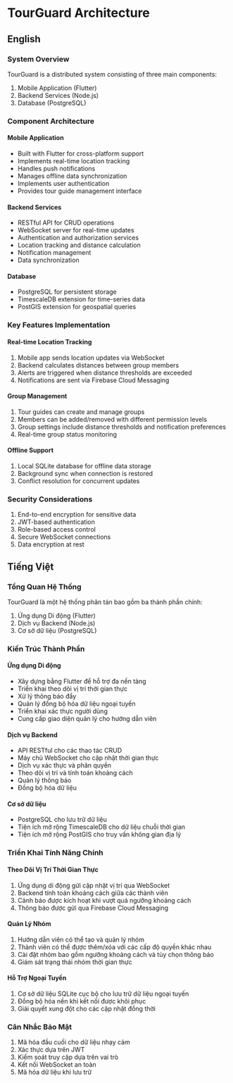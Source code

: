 # TourGuard Architecture

## English

### System Overview
TourGuard is a distributed system consisting of three main components:
1. Mobile Application (Flutter)
2. Backend Services (Node.js)
3. Database (PostgreSQL)

### Component Architecture

#### Mobile Application
- Built with Flutter for cross-platform support
- Implements real-time location tracking
- Handles push notifications
- Manages offline data synchronization
- Implements user authentication
- Provides tour guide management interface

#### Backend Services
- RESTful API for CRUD operations
- WebSocket server for real-time updates
- Authentication and authorization services
- Location tracking and distance calculation
- Notification management
- Data synchronization

#### Database
- PostgreSQL for persistent storage
- TimescaleDB extension for time-series data
- PostGIS extension for geospatial queries

### Key Features Implementation

#### Real-time Location Tracking
1. Mobile app sends location updates via WebSocket
2. Backend calculates distances between group members
3. Alerts are triggered when distance thresholds are exceeded
4. Notifications are sent via Firebase Cloud Messaging

#### Group Management
1. Tour guides can create and manage groups
2. Members can be added/removed with different permission levels
3. Group settings include distance thresholds and notification preferences
4. Real-time group status monitoring

#### Offline Support
1. Local SQLite database for offline data storage
2. Background sync when connection is restored
3. Conflict resolution for concurrent updates

### Security Considerations
1. End-to-end encryption for sensitive data
2. JWT-based authentication
3. Role-based access control
4. Secure WebSocket connections
5. Data encryption at rest

## Tiếng Việt

### Tổng Quan Hệ Thống
TourGuard là một hệ thống phân tán bao gồm ba thành phần chính:
1. Ứng dụng Di động (Flutter)
2. Dịch vụ Backend (Node.js)
3. Cơ sở dữ liệu (PostgreSQL)

### Kiến Trúc Thành Phần

#### Ứng dụng Di động
- Xây dựng bằng Flutter để hỗ trợ đa nền tảng
- Triển khai theo dõi vị trí thời gian thực
- Xử lý thông báo đẩy
- Quản lý đồng bộ hóa dữ liệu ngoại tuyến
- Triển khai xác thực người dùng
- Cung cấp giao diện quản lý cho hướng dẫn viên

#### Dịch vụ Backend
- API RESTful cho các thao tác CRUD
- Máy chủ WebSocket cho cập nhật thời gian thực
- Dịch vụ xác thực và phân quyền
- Theo dõi vị trí và tính toán khoảng cách
- Quản lý thông báo
- Đồng bộ hóa dữ liệu

#### Cơ sở dữ liệu
- PostgreSQL cho lưu trữ dữ liệu
- Tiện ích mở rộng TimescaleDB cho dữ liệu chuỗi thời gian
- Tiện ích mở rộng PostGIS cho truy vấn không gian địa lý

### Triển Khai Tính Năng Chính

#### Theo Dõi Vị Trí Thời Gian Thực
1. Ứng dụng di động gửi cập nhật vị trí qua WebSocket
2. Backend tính toán khoảng cách giữa các thành viên
3. Cảnh báo được kích hoạt khi vượt quá ngưỡng khoảng cách
4. Thông báo được gửi qua Firebase Cloud Messaging

#### Quản Lý Nhóm
1. Hướng dẫn viên có thể tạo và quản lý nhóm
2. Thành viên có thể được thêm/xóa với các cấp độ quyền khác nhau
3. Cài đặt nhóm bao gồm ngưỡng khoảng cách và tùy chọn thông báo
4. Giám sát trạng thái nhóm thời gian thực

#### Hỗ Trợ Ngoại Tuyến
1. Cơ sở dữ liệu SQLite cục bộ cho lưu trữ dữ liệu ngoại tuyến
2. Đồng bộ hóa nền khi kết nối được khôi phục
3. Giải quyết xung đột cho các cập nhật đồng thời

### Cân Nhắc Bảo Mật
1. Mã hóa đầu cuối cho dữ liệu nhạy cảm
2. Xác thực dựa trên JWT
3. Kiểm soát truy cập dựa trên vai trò
4. Kết nối WebSocket an toàn
5. Mã hóa dữ liệu khi lưu trữ 